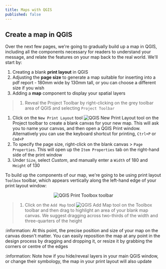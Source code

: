 ```yaml
---
title: Maps with QGIS
published: false
---
```


## Create a map in QGIS

Over the next few pages, we're going to gradually build up a map in QGIS, including all the components necessary for readers to understand your message, and relate the features on your map back to the real world.  We'll start by:
1. Creating a blank **print layout** in QGIS
2. Adjusting the **page size** to generate a map suitable for inserting into a pdf report - 180mm wide by 130mm tall, or you can choose a different size if you wish
3. Adding a **map** component to display your spatial layers



> 1. Reveal the Project Toolbar by right-clicking on the grey toolbar area of QGIS and selecting `Project Toolbar`
1. Click on the `New Print Layout` tool <img src="{{site.baseurl}}/src/img/QGISTool_NewPrintLayout.png" alt="QGIS New Print Layout tool"> on the Project toolbar to create a blank canvas for your new map.  This will ask you to name your canvas, and then open a QGIS Print window.  Alternatively you can use the keyboard shortcut for printing, `Ctrl+P` or `Cmd+P`
2. To specify the page size, right-click on the blank canvas > `Page Properties`.  This will open up the `Item Properties` tab on the right-hand side of the print window
3. Under `Size`, select *Custom*, and manually enter a `Width` of 180 and `Height` of 130

To build up the components of our map, we're going to be using print layout `Toolbox` toolbar, which appears vertically along the left-hand edge of your print layout window:

<center><img src="{{site.baseurl}}/src/img/QGISToolbar_PrintToolbox.png" alt="QGIS Print Toolbox toolbar"></center>

> 1. Click on the `Add Map` tool <img src="{{site.baseurl}}/src/img/QGISTool_AddMap.png" alt="QGIS Add Map tool"> on the Toolbox toolbar and then drag to highlight an area of your blank map canvas.  We suggest dragging across two-thirds of the width and three-quarters of the height

:information: At this point, the precise position and size of your map on the canvas doesn't matter.  You can easily reposition the map at any point in the design process by dragging and dropping it, or resize it by grabbing the corners or centre of the edges

:information: Note how if you hide/reveal layers in your main QGIS window, or change their symbology, the map in your print layout will also update